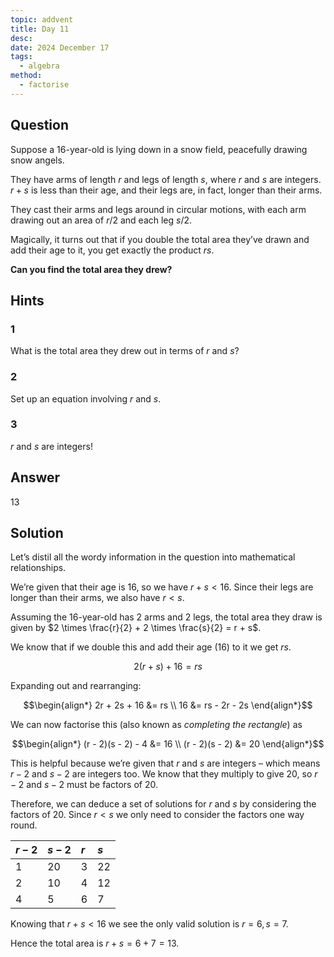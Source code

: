 ```yaml
---
topic: addvent
title: Day 11
desc: 
date: 2024 December 17
tags:
  - algebra
method:
  - factorise
---
```



## Question

Suppose a 16-year-old is lying down in a snow field, peacefully drawing snow angels.

They have arms of length $r$ and legs of length $s$, where $r$ and $s$ are integers. $r + s$ is less than their age, and their legs are, in fact, longer than their arms.

They cast their arms and legs around in circular motions, with each arm drawing out an area of $r/2$ and each leg $s/2$.

Magically, it turns out that if you double the total area they’ve drawn and add their age to it, you get exactly the product $rs$.

<strong>Can you find the total area they drew?</strong>


## Hints

### 1
What is the total area they drew out in terms of $r$ and $s$?

### 2
Set up an equation involving $r$ and $s$.

### 3
$r$ and $s$ are integers!


## Answer

$13$


## Solution

Let’s distil all the wordy information in the question into mathematical relationships.

We’re given that their age is $16$, so we have $r + s < 16$. Since their legs are longer than their arms, we also have $r < s$.

Assuming the 16-year-old has 2 arms and 2 legs, the total area they draw is given by $2 \times \frac{r}{2} + 2 \times \frac{s}{2} = r + s$.

We know that if we double this and add their age $(16)$ to it we get $rs$.

```math
2(r + s) + 16 = rs
```

Expanding out and rearranging:

```math
\begin{align*}
  2r + 2s + 16 &= rs
  \\        16 &= rs - 2r - 2s
\end{align*}
```

We can now factorise this (also known as *completing the rectangle*) as

```math
\begin{align*}
     (r - 2)(s - 2) - 4 &= 16
  \\ (r - 2)(s - 2) &= 20
\end{align*}
```

This is helpful because we’re given that $r$ and $s$ are integers – which means $r - 2$ and $s - 2$ are integers too. We know that they multiply to give $20$, so $r - 2$ and $s - 2$ must be factors of $20$.

Therefore, we can deduce a set of solutions for $r$ and $s$ by considering the factors of 20. Since $r < s$ we only need to consider the factors one way round.

| $r - 2$ | $s - 2$ | $r$ | $s$ |
| :------ | :------ | :-- | :-- |
| 1 | 20 | 3 | 22 |
| 2 | 10 | 4 | 12 |
| 4 | 5 | 6 | 7 |

Knowing that $r + s < 16$ we see the only valid solution is $r = 6, s = 7$.

Hence the total area is $r + s = 6 + 7 = 13$.
